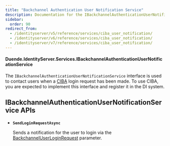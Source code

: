 ```yaml
---
title: "Backchannel Authentication User Notification Service"
description: Documentation for the IBackchannelAuthenticationUserNotificationService interface which is used to notify users when a CIBA login request has been made.
sidebar:
  order: 90
redirect_from:
  - /identityserver/v5/reference/services/ciba_user_notification/
  - /identityserver/v6/reference/services/ciba_user_notification/
  - /identityserver/v7/reference/services/ciba_user_notification/
---
```


#### Duende.IdentityServer.Services.IBackchannelAuthenticationUserNotificationService

The `IBackchannelAuthenticationUserNotificationService` interface is used to contact users when
a [CIBA](/identityserver/ui/ciba) login request has been made.
To use CIBA, you are expected to implement this interface and register it in the DI system.

## IBackchannelAuthenticationUserNotificationService APIs

* **`SendLoginRequestAsync`**

  Sends a notification for the user to login via
  the [BackchannelUserLoginRequest](/identityserver/reference/models/ciba-login-request/) parameter.
